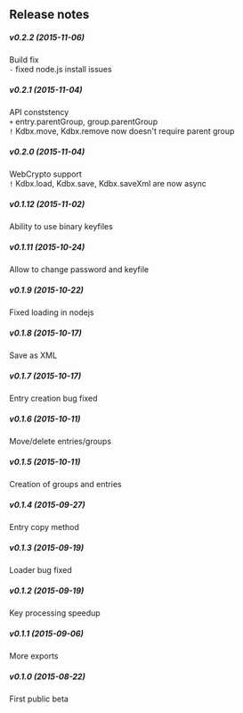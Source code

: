 Release notes
-------------
##### v0.2.2 (2015-11-06)
Build fix  
`-` fixed node.js install issues  

##### v0.2.1 (2015-11-04)
API conststency  
`+` entry.parentGroup, group.parentGroup  
`!` Kdbx.move, Kdbx.remove now doesn't require parent group  

##### v0.2.0 (2015-11-04)
WebCrypto support  
`!` Kdbx.load, Kdbx.save, Kdbx.saveXml are now async  

##### v0.1.12 (2015-11-02)
Ability to use binary keyfiles  

##### v0.1.11 (2015-10-24)
Allow to change password and keyfile  

##### v0.1.9 (2015-10-22)
Fixed loading in nodejs  

##### v0.1.8 (2015-10-17)
Save as XML  

##### v0.1.7 (2015-10-17)
Entry creation bug fixed  

##### v0.1.6 (2015-10-11)
Move/delete entries/groups  

##### v0.1.5 (2015-10-11)
Creation of groups and entries  

##### v0.1.4 (2015-09-27)
Entry copy method  

##### v0.1.3 (2015-09-19)
Loader bug fixed  

##### v0.1.2 (2015-09-19)
Key processing speedup  

##### v0.1.1 (2015-09-06)
More exports  

##### v0.1.0 (2015-08-22)
First public beta  